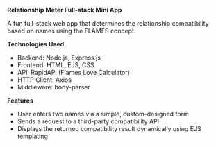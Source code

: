 **Relationship Meter Full-stack Mini App**

A fun full-stack web app that determines the relationship compatibility based on names using the FLAMES concept.

**Technologies Used**

- Backend: Node.js, Express.js
- Frontend: HTML, EJS, CSS
- API: RapidAPI (Flames Love Calculator)
- HTTP Client: Axios
- Middleware: body-parser

**Features**
- User enters two names via a simple, custom-designed form
- Sends a request to a third-party compatibility API
- Displays the returned compatibility result dynamically using EJS templating
